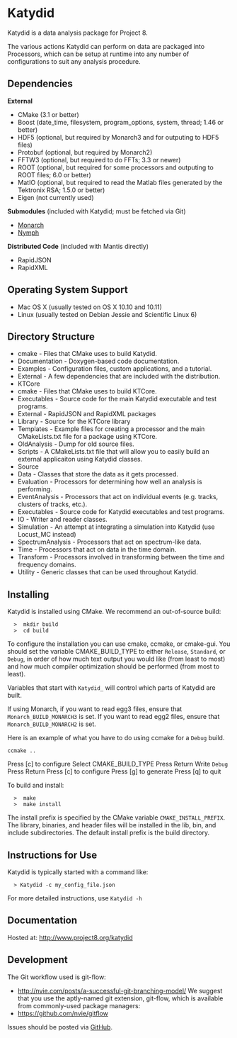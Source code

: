 Katydid
=======

Katydid is a data analysis package for Project 8.

The various actions Katydid can perform on data are packaged into Processors, which can
be setup at runtime into any number of configurations to suit any analysis procedure.


Dependencies
------------

**External**
- CMake (3.1 or better)
- Boost (date_time, filesystem, program_options, system, thread; 1.46 or better)
- HDF5 (optional, but required by Monarch3 and for outputing to HDF5 files)
- Protobuf (optional, but required by Monarch2)
- FFTW3 (optional, but required to do FFTs; 3.3 or newer)
- ROOT (optional, but required for some processors and outputing to ROOT files; 6.0 or better)
- MatIO (optional, but required to read the Matlab files generated by the Tektronix RSA; 1.5.0 or better)
- Eigen (not currently used)

**Submodules** (included with Katydid; must be fetched via Git)
- [Monarch](https://github.com/project8/monarch)
- [Nymph](https://github.com/project8/nymph)

**Distributed Code** (included with Mantis directly)
- RapidJSON
- RapidXML


Operating System Support
------------------------

* Mac OS X (usually tested on OS X 10.10 and 10.11)
* Linux (usually tested on Debian Jessie and Scientific Linux 6)


Directory Structure
-------------------

*  cmake - Files that CMake uses to build Katydid.
*  Documentation - Doxygen-based code documentation.
*  Examples - Configuration files, custom applications, and a tutorial.
*  External - A few dependencies that are included with the distribution.
*  KTCore
  *  cmake - Files that CMake uses to build KTCore.
  *  Executables - Source code for the main Katydid executable and test programs.
  *  External - RapidJSON and RapidXML packages
  *  Library - Source for the KTCore library
  *  Templates - Example files for creating a processor and the main CMakeLists.txt file for a package using KTCore.
*  OldAnalysis - Dump for old source files.
*  Scripts - A CMakeLists.txt file that will allow you to easily build an external applicaiton using Katydid classes.
*  Source
  *  Data - Classes that store the data as it gets processed.
  *  Evaluation - Processors for determining how well an analysis is performing.
  *  EventAnalysis - Processors that act on individual events (e.g. tracks, clusters of tracks, etc.).
  *  Executables - Source code for Katydid executables and test programs.
  *  IO - Writer and reader classes.
  *  Simulation - An attempt at integrating a simulation into Katydid (use Locust_MC instead)
  *  SpectrumAnalysis - Processors that act on spectrum-like data.
  *  Time - Processors that act on data in the time domain.
  *  Transform - Processors involved in transforming between the time and frequency domains.
  *  Utility - Generic classes that can be used throughout Katydid.


Installing
----------

Katydid is installed using CMake.
We recommend an out-of-source build:
```
  >  mkdir build
  >  cd build
```

To configure the installation you can use cmake, ccmake, or cmake-gui.
You should set the variable CMAKE_BUILD_TYPE to either `Release`, `Standard`, or `Debug`, in order
of how much text output you would like (from least to most) and how much compiler optimization
should be performed (from most to least).

Variables that start with `Katydid_` will control which parts of Katydid are built.

If using Monarch, if you want to read egg3 files, ensure that `Monarch_BUILD_MONARCH3` is set.
If you want to read egg2 files, ensure that `Monarch_BUILD_MONARCH2` is set.

Here is an example of what you have to do using ccmake for a `Debug` build.

```
ccmake ..
```
Press [c] to configure
Select CMAKE_BUILD_TYPE
Press Return
Write `Debug`
Press Return
Press [c] to configure
Press [g] to generate
Press [q] to quit

To build and install:
```
  >  make
  >  make install
```

The install prefix is specified by the CMake variable `CMAKE_INSTALL_PREFIX`.
The library, binaries, and header files will be installed in the
lib, bin, and include subdirectories. The default install prefix is the
build directory.


Instructions for Use
--------------------

Katydid is typically started with a command like:
```
  > Katydid -c my_config_file.json
```

For more detailed instructions, use `Katydid -h`


Documentation
-------------

Hosted at: http://www.project8.org/katydid


Development
-----------

The Git workflow used is git-flow:
* http://nvie.com/posts/a-successful-git-branching-model/
We suggest that you use the aptly-named git extension, git-flow, which is available from commonly-used package managers:
* https://github.com/nvie/gitflow

Issues should be posted via [GitHub](https://github.com/project8/katydid/issues).
